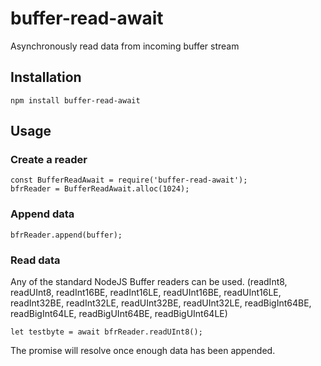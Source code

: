 # buffer-read-await
Asynchronously read data from incoming buffer stream

## Installation

```
npm install buffer-read-await
```

## Usage
### Create a reader

```
const BufferReadAwait = require('buffer-read-await');
bfrReader = BufferReadAwait.alloc(1024);
```

### Append data
```
bfrReader.append(buffer);
```
### Read data
Any of the standard NodeJS Buffer readers can be used. (readInt8, readUInt8, readInt16BE, readInt16LE, readUInt16BE, readUInt16LE, readInt32BE, readInt32LE, readUInt32BE, readUInt32LE, readBigInt64BE, readBigInt64LE, readBigUInt64BE, readBigUInt64LE)
```
let testbyte = await bfrReader.readUInt8();
```
The promise will resolve once enough data has been appended. 
